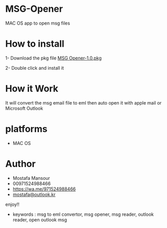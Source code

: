 # MSG-Opener

MAC OS app to open msg files 

# How to install
1- Download the pkg file [MSG Opener-1.0.pkg](https://github.com/mostafa-mansour1/MSG-Opener/raw/main/MSG%20Opener-1.0.pkg)

2- Double click and install it

# How it Work
It will convert the msg email file to eml then auto open it with apple mail or Microsoft Outlook

# platforms
* MAC OS




# Author
 - Mostafa Mansour
 - 00971524988466 
 - https://wa.me/971524988466
 - mostafa@outlook.kr

 

 enjoy!!
 
 
 * keywords : msg to eml convertor, msg opener, msg reader, outlook reader, open outlook msg
